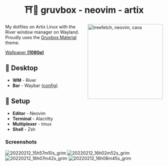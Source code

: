 <h1 align=center>⛩️🍙 gruvbox - neovim - artix</h1>

<img src="https://user-images.githubusercontent.com/39676098/153703184-7c2e8550-3b46-478f-a4b0-1fdce411cff1.png" alt="treefetch, neovim, cava" align=right height=240>

My dotfiles on Artix Linux with the River window manager on Wayland. Proudly uses the [Gruvbox Material](https://github.com/sainnhe/gruvbox-material) theme.

[Wallpaper **(1080p)**](https://user-images.githubusercontent.com/39676098/153703460-abef6aa8-3c79-42e5-99e1-db02876f4c68.png)

## 🍵 Desktop

- **WM** - River
- **Bar** - Waybar [(config)](./waybar/)

## 🍣 Setup

- **Editor** - Neovim
- **Terminal** - Alacritty
- **Multiplexer** - tmux
- **Shell** - Zsh

### Screenshots

![20220212_15h57m10s_grim](https://user-images.githubusercontent.com/39676098/153703182-505b1afe-f1f1-4124-9e93-f995dd30647e.png)
![20220212_16h02m52s_grim](https://user-images.githubusercontent.com/39676098/153703186-f0659ccd-7863-46c8-9fd4-ef20cca29544.png)
![20220212_16h07m42s_grim](https://user-images.githubusercontent.com/39676098/153703192-a1d58add-8e70-4983-a984-7552ce6d610e.png)
![20220212_16h08m45s_grim](https://user-images.githubusercontent.com/39676098/153703190-03d5e855-0fba-4d08-a1f8-fd086c6f7579.png)

